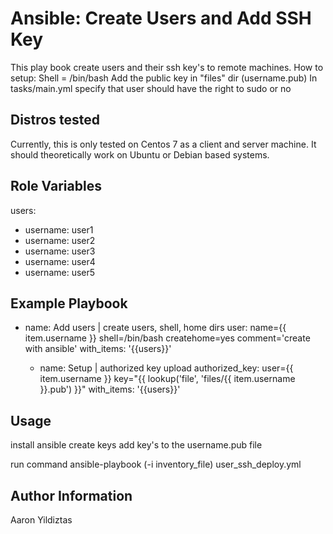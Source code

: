 
Ansible: Create Users and Add SSH Key
=========
This play book create users and their ssh key's to remote machines. 
How to setup:
Shell = /bin/bash
Add the public key in "files" dir (username.pub)
In tasks/main.yml  specify that user should have the right to sudo or no

Distros tested
------------

Currently, this is only tested on Centos 7 as a client and server machine. It should theoretically work on Ubuntu or Debian based systems.


Role Variables
--------------

users:
  - username: user1
  - username: user2
  - username: user3
  - username: user4
  - username: user5
  

Example Playbook
------------

- name: Add users | create users, shell, home dirs
    user: name={{ item.username }} shell=/bin/bash createhome=yes comment='create with ansible'
    with_items: '{{users}}'

  - name: Setup | authorized key upload
    authorized_key: user={{ item.username }}
      key="{{ lookup('file', 'files/{{ item.username }}.pub') }}"
    with_items: '{{users}}'

Usage
----------------

install ansible
create keys
add key's to the username.pub file

run command
ansible-playbook (-i inventory_file) user_ssh_deploy.yml

Author Information
------------------

Aaron Yildiztas
